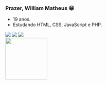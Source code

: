 ### Prazer, William Matheus 😁
- 19 anos.
- Estudando HTML, CSS, JavaScript e PHP.

<div>
 <a href = "mailto:wmdurans@gmail.com"><img src="https://img.shields.io/badge/-Gmail-%23333?style=for-the-badge&logo=gmail&logoColor=white" target="_blank"></a>
  <a href="https://instagram.com/wmdss_" target="_blank"><img src="https://img.shields.io/badge/-Instagram-%23E4405F?style=for-the-badge&logo=instagram&logoColor=white"     target="_blank"></a>
  <a href="https://www.linkedin.com/in/william-matheus-durans-silva-222a7820b/" target="_blank"><img src="https://img.shields.io/badge/-LinkedIn-%230077B5?style=for-the-badge&logo=linkedin&logoColor=white" target="_blank"></a> 
</div>

<div>
   <img height="130em" src="https://github-readme-stats.vercel.app/api/top-langs/?username=WilliamDurans&layout=compact&langs_count=7&theme=dark"/>
</div>
